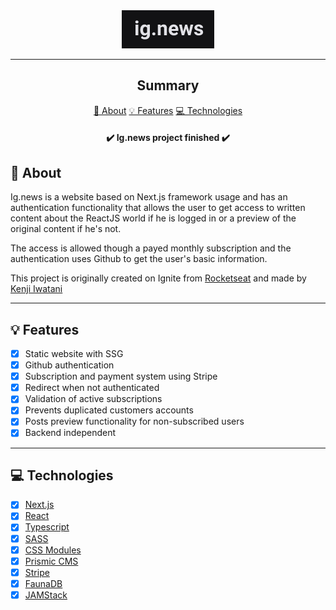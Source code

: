 <section align="center">
    <img src="./public/images/logo.png" />
</section>

---

<h2 align="center">Summary</h2>

<p align="center">
    <a href="#about">📙 About</a>
    <!-- <a href="#preview">🖼️ Preview</a> -->
    <a href="#features">💡 Features</a>
    <a href="#technologies">💻 Technologies</a>
</p>

<h4 align="center">
   ✔️ Ig.news project finished ✔️
</h4>

<H2 id="about">📙 About</H2>

<p>Ig.news is a website based on Next.js framework usage and has an authentication functionality that allows the user to get access to written content about the ReactJS world if he is logged in or a preview of the original content if he's not.</p>
<p>The access is allowed though a payed monthly subscription and the authentication uses Github to get the user's basic information.</p>
<p>This project is originally created on Ignite from <a href="https://www.rocketseat.com.br/">Rocketseat</a> and made by <a href="https://www.linkedin.com/in/kleverson-kenji-iwatani/">Kenji Iwatani</a></p>

<!-- ---

<H2 id="preview">🖼️ Preview</H2>

<section align="center">
    <img alt="ignews website overview" src="preview.gif"/>
</section> -->

---

<H2 id="features">💡 Features</H2>

- [X] Static website with SSG
- [x] Github authentication
- [x] Subscription and payment system using Stripe
- [x] Redirect when not authenticated
- [x] Validation of active subscriptions
- [x] Prevents duplicated customers accounts
- [x] Posts preview functionality for non-subscribed users
- [x] Backend independent

---

<H2 id="technologies">💻 Technologies</H2>

- [x] <a href="https://nextjs.org/">Next.js</a>
- [x] <a href="https://reactjs.org/">React</a>
- [x] <a href="https://www.typescriptlang.org/">Typescript</a>
- [x] <a href="https://sass-lang.com/">SASS</a>
- [x] <a href="https://github.com/css-modules/css-modules">CSS Modules</a>
- [x] <a href="https://prismic.io/">Prismic CMS</a>
- [x] <a href="https://stripe.com/">Stripe</a>
- [x] <a href="https://fauna.com/">FaunaDB</a>
- [x] <a href="https://jamstack.org/">JAMStack</a>
